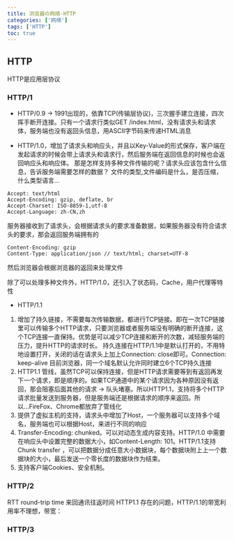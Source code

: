```yaml
---
title: 浏览器の网络-HTTP
categories: ['网络']
tags: ['HTTP']
toc: true
---
```


## HTTP
HTTP是应用层协议

### HTTP/1
- HTTP/0.9 -> 1991出现的，依靠TCP(传输层协议)，三次握手建立连接，四次挥手断开连接。只有一个请求行类似GET /index.html，没有请求头和请求体，服务端也没有返回头信息，用ASCII字节码来传递HTML消息

- HTTP/1.0，增加了请求头和响应头，并且以Key-Value的形式保存，客户端在发起请求的时候会带上请求头和请求行，然后服务端在返回信息的时候也会返回响应头和响应体。
那是怎样支持多种文件传输的呢？请求头应该包含什么信息，告诉服务端需要怎样的数据？
文件的类型,文件编码是什么，是否压缩，什么类型语言...
```
Accept: text/html
Accept-Encoding: gzip, deflate, br
Accept-Charset: ISO-8859-1,utf-8
Accept-Language: zh-CN,zh

```
<!--more-->
  服务器接收到了请求头，会根据请求头的要求准备数据，如果服务器没有符合请求头的要求，那会返回服务端拥有的

  ```
  Content-Encoding: gzip
  Content-Type: application/json // text/html; charset=UTF-8
  ```
  然后浏览器会根据浏览器的返回来处理文件

  除了可以处理多种文件外，HTTP/1.0，还引入了状态码，Cache，用户代理等特性

- HTTP/1.1
1. 增加了持久链接，不需要每次传输数据，都进行TCP链接。即在一次TCP链接里可以传输多个HTTP请求，只要浏览器或者服务端没有明确的断开连接，这个TCP连接一直保持。优势是可以减少TCP连接和断开的次数，减轻服务端的压力，提升HTTP的请求时长。
持久连接在HTTP/1.1中是默认打开的，不用特地设置打开，关闭的话在请求头上加上Connection: close即可。Connection: keep-alive
目前浏览器，同一个域名默认允许同时建立6个TCP持久连接
2. HTTP1.1 管线，虽然TCP可以保持连接，但是HTTP请求需要等到有返回再发下一个请求，即是顺序的。如果TCP通道中的某个请求因为各种原因没有返回，那会阻塞后面其他的请求 -> 队头堵塞。所以HTTP1.1，支持将多个HTTP请求批量发送到服务器，但是服务端还是根据请求的顺序来返回。所以...FireFox、Chrome都放弃了管线化
3. 提供了虚拟主机的支持，请求头中增加了Host，一个服务器可以支持多个域名，服务端也可以根据Host，来进行不同的响应
4. Transfer-Encoding: chunked。可以对动态生成内容支持。HTTP/1.0 中需要在响应头中设置完整的数据大小，如Content-Length: 101。HTTP/1.1支持Chunk transfer ，可以把数据分成任意大小数据块，每个数据块附上上一个数据块的大小，最后发送一个零长度的数据块作为结束。
5. 支持客户端Cookies、安全机制。

### HTTP/2
RTT round-trip time 来回通讯往返时间
HTTP1.1 存在的问题，HTTP/1.1的带宽利用率不理想，带宽：

### HTTP/3

